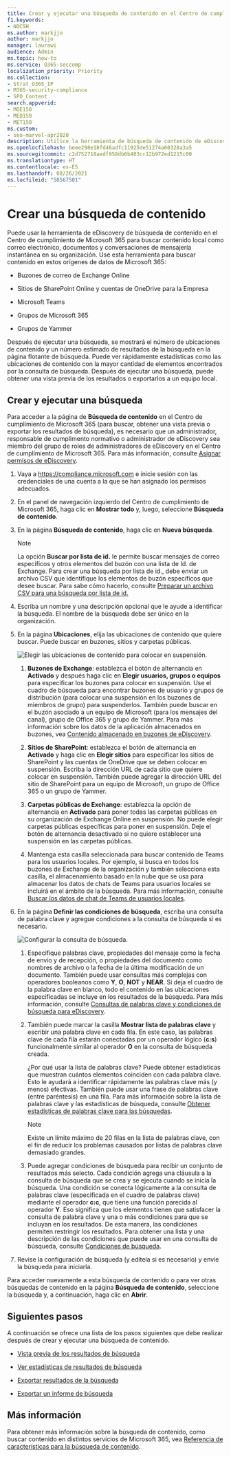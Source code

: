 ```yaml
---
title: Crear y ejecutar una búsqueda de contenido en el Centro de cumplimiento de Microsoft 365
f1.keywords:
- NOCSH
ms.author: markjjo
author: markjjo
manager: laurawi
audience: Admin
ms.topic: how-to
ms.service: O365-seccomp
localization_priority: Priority
ms.collection:
- Strat_O365_IP
- M365-security-compliance
- SPO_Content
search.appverid:
- MOE150
- MED150
- MET150
ms.custom:
- seo-marvel-apr2020
description: Utilice la herramienta de búsqueda de contenido de eDiscovery en el centro de cumplimiento de Microsoft para buscar contenido en diferentes servicios de Microsoft 365.
ms.openlocfilehash: beee298e18fd46adfc11925de51274a60328a3a5
ms.sourcegitcommit: c2d752718aedf958db6b403cc12b972ed1215c00
ms.translationtype: HT
ms.contentlocale: es-ES
ms.lasthandoff: 08/26/2021
ms.locfileid: "58567501"
---
```

# <a name="create-a-content-search"></a>Crear una búsqueda de contenido

Puede usar la herramienta de eDiscovery de búsqueda de contenido en el Centro de cumplimiento de Microsoft 365 para buscar contenido local como correo electrónico, documentos y conversaciones de mensajería instantánea en su organización. Use esta herramienta para buscar contenido en estos orígenes de datos de Microsoft 365:
  
- Buzones de correo de Exchange Online

- Sitios de SharePoint Online y cuentas de OneDrive para la Empresa

- Microsoft Teams

- Grupos de Microsoft 365

- Grupos de Yammer

Después de ejecutar una búsqueda, se mostrará el número de ubicaciones de contenido y un número estimado de resultados de la búsqueda en la página flotante de búsqueda. Puede ver rápidamente estadísticas como las ubicaciones de contenido con la mayor cantidad de elementos encontrados por la consulta de búsqueda. Después de ejecutar una búsqueda, puede obtener una vista previa de los resultados o exportarlos a un equipo local.

## <a name="create-and-run-a-search"></a>Crear y ejecutar una búsqueda

Para acceder a la página de **Búsqueda de contenido** en el Centro de cumplimiento de Microsoft 365 (para buscar, obtener una vista previa o exportar los resultados de búsqueda), es necesario que un administrador, responsable de cumplimento normativo o administrador de eDiscovery sea miembro del grupo de roles de administradores de eDiscovery en el Centro de cumplimiento de Microsoft 365. Para más información, consulte [Asignar permisos de eDiscovery](assign-ediscovery-permissions.md).
  
1. Vaya a <https://compliance.microsoft.com> e inicie sesión con las credenciales de una cuenta a la que se han asignado los permisos adecuados.

2. En el panel de navegación izquierdo del Centro de cumplimiento de Microsoft 365, haga clic en **Mostrar todo** y, luego, seleccione **Búsqueda de contenido**.

3. En la página **Búsqueda de contenido**, haga clic en **Nueva búsqueda**.

   > [!NOTE]
   > La opción **Buscar por lista de id.** le permite buscar mensajes de correo específicos y otros elementos del buzón con una lista de Id. de Exchange. Para crear una búsqueda por lista de id., debe enviar un archivo CSV que identifique los elementos de buzón específicos que desee buscar. Para sabe cómo hacerlo, consulte [Preparar un archivo CSV para una búsqueda por lista de id.](csv-file-for-an-id-list-content-search.md)

4. Escriba un nombre y una descripción opcional que le ayude a identificar la búsqueda. El nombre de la búsqueda debe ser único en la organización.

5. En la página **Ubicaciones**, elija las ubicaciones de contenido que quiere buscar. Puede buscar en buzones, sitios y carpetas públicas.

    ![Elegir las ubicaciones de contenido para colocar en suspensión.](../media/ContentSearchLocations.png)
  
   1. **Buzones de Exchange**: establezca el botón de alternancia en **Activado** y después haga clic en **Elegir usuarios, grupos o equipos** para especificar los buzones para colocar en suspensión. Use el cuadro de búsqueda para encontrar buzones de usuario y grupos de distribución (para colocar una suspensión en los buzones de miembros de grupo) para suspenderlos. También puede buscar en el buzón asociado a un equipo de Microsoft (para los mensajes del canal), grupo de Office 365 y grupo de Yammer. Para más información sobre los datos de la aplicación almacenados en buzones, vea [Contenido almacenado en buzones de eDiscovery](what-is-stored-in-exo-mailbox.md).

   2. **Sitios de SharePoint**: establezca el botón de alternancia en **Activado** y haga clic en **Elegir sitios** para especificar los sitios de SharePoint y las cuentas de OneDrive que se deben colocar en suspensión. Escriba la dirección URL de cada sitio que quiere colocar en suspensión. También puede agregar la dirección URL del sitio de SharePoint para un equipo de Microsoft, un grupo de Office 365 o un grupo de Yammer.
  
   3. **Carpetas públicas de Exchange**: establezca la opción de alternancia en **Activado** para poner todas las carpetas públicas en su organización de Exchange Online en suspensión. No puede elegir carpetas públicas específicas para poner en suspensión. Deje el botón de alternancia desactivado si no quiere establecer una suspensión en las carpetas públicas.
  
   4. Mantenga esta casilla seleccionada para buscar contenido de Teams para los usuarios locales. Por ejemplo, si busca en todos los buzones de Exchange de la organización y también selecciona esta casilla, el almacenamiento basado en la nube que se usa para almacenar los datos de chats de Teams para usuarios locales se incluirá en el ámbito de la búsqueda. Para más información, consulte [Buscar los datos de chat de Teams de usuarios locales](search-cloud-based-mailboxes-for-on-premises-users.md).

6. En la página **Definir las condiciones de búsqueda**, escriba una consulta de palabra clave y agregue condiciones a la consulta de búsqueda si es necesario.

   ![Configurar la consulta de búsqueda.](../media/ContentSearchQuery.png)

   1. Especifique palabras clave, propiedades del mensaje como la fecha de envío y de recepción, o propiedades del documento como nombres de archivo o la fecha de la última modificación de un documento. También puede usar consultas más complejas con operadores booleanos como **Y**, **O**, **NOT** y **NEAR**. Si deja el cuadro de la palabra clave en blanco, todo el contenido en las ubicaciones especificadas se incluye en los resultados de la búsqueda. Para más información, consulte [Consultas de palabras clave y condiciones de búsqueda para eDiscovery](keyword-queries-and-search-conditions.md).

   2. También puede marcar la casilla **Mostrar lista de palabras clave** y escribir una palabra clave en cada fila. En este caso, las palabras clave de cada fila estarán conectadas por un operador lógico (**c:s**) funcionalmente similar al operador **O** en la consulta de búsqueda creada.

      ¿Por qué usar la lista de palabras clave? Puede obtener estadísticas que muestran cuántos elementos coinciden con cada palabra clave. Esto le ayudará a identificar rápidamente las palabras clave más (y menos) efectivas. También puede usar una frase de palabras clave (entre paréntesis) en una fila. Para más información sobre la lista de palabras clave y las estadísticas de búsqueda, consulte [Obtener estadísticas de palabras clave para las búsquedas](view-keyword-statistics-for-content-search.md#get-keyword-statistics-for-searches).

      > [!NOTE]
      > Existe un límite máximo de 20 filas en la lista de palabras clave, con el fin de reducir los problemas causados por listas de palabras clave demasiado grandes.

   3. Puede agregar condiciones de búsqueda para recibir un conjunto de resultados más selecto. Cada condición agrega una cláusula a la consulta de búsqueda que se crea y se ejecuta cuando se inicia la búsqueda. Una condición se conecta lógicamente a la consulta de palabras clave (especificada en el cuadro de palabras clave) mediante el operador **c:c**, que tiene una función parecida al operador **Y**. Eso significa que los elementos tienen que satisfacer la consulta de palabra clave y una o más condiciones para que se incluyan en los resultados. De esta manera, las condiciones permiten restringir los resultados. Para obtener una lista y una descripción de las condiciones que puede usar en una consulta de búsqueda, consulte [Condiciones de búsqueda](keyword-queries-and-search-conditions.md#search-conditions).

7. Revise la configuración de búsqueda (y edítela si es necesario) y envíe la búsqueda para iniciarla.
  
Para acceder nuevamente a esta búsqueda de contenido o para ver otras búsquedas de contenido en la página **Búsqueda de contenido**, seleccione la búsqueda y, a continuación, haga clic en **Abrir**.

## <a name="next-steps"></a>Siguientes pasos

A continuación se ofrece una lista de los pasos siguientes que debe realizar después de crear y ejecutar una búsqueda de contenido.

- [Vista previa de los resultados de búsqueda](preview-ediscovery-search-results.md)

- [Ver estadísticas de resultados de búsqueda](view-keyword-statistics-for-content-search.md)

- [Exportar resultados de la búsqueda](export-search-results.md)

- [Exportar un informe de búsqueda](export-a-content-search-report.md)

## <a name="more-information"></a>Más información

Para obtener más información sobre la búsqueda de contenido, como buscar contenido en distintos servicios de Microsoft 365, vea [Referencia de características para la búsqueda de contenido](content-search-reference.md).
